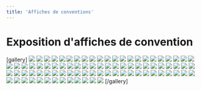 ```yaml
---
title: 'Affiches de conventions'
---
```


# Exposition d'affiches de convention

[gallery]
![](affiches/1980-british-convention.jpg)
![](affiches/2001-rennes.jpg)
![](affiches/2002-boudu-la-jongle.jpg)
![](affiches/2002-rennes.jpg)
![](affiches/2003-boudu-la-jongle.jpg)
![](affiches/2003-le-jongleur-est-dans-le-pre-nonville.jpg)
![](affiches/2004-boudu-la-jongle.jpg)
![](affiches/2005-boudu-la-jongle.jpg)
![](affiches/2005-jubil-a-jongle.jpg)
![](affiches/2005-le-jongleur-est-dans-le-pre-nonville.jpg)
![](affiches/2006-boudu-la-jongle.jpg)
![](affiches/2006-flyconv_nantes.jpg)
![](affiches/2006-gluhwein.jpg)
![](affiches/2006-jubil-a-jongle.jpg)
![](affiches/2006-la-conv-de-nantes.jpg)
![](affiches/2006-le-jongleur-est-dans-le-pre-nonville.jpg)
![](affiches/2006-tartajongle.jpg)
![](affiches/2007-bigoud.jpg)
![](affiches/2007-boudu-la-jongle.jpg)
![](affiches/2007-en-maine-ta-jongle.jpg)
![](affiches/2007-gluhwein.jpg)
![](affiches/2007-hopla.jpg)
![](affiches/2007-le-jongleur-est-dans-le-pre-nonville.jpg)
![](affiches/2007-passe-la-balle.jpg)
![](affiches/2007-porspoder.png)
![](affiches/2007-tartajongle.jpg)
![](affiches/2008-bigoud.jpg)
![](affiches/2008-boudu-la-jongle.jpg)
![](affiches/2008-circada.jpg)
![](affiches/2008-en-maine-ta-jongle.jpg)
![](affiches/2008-faya-festival.jpg)
![](affiches/2008-gluhwein.jpg)
![](affiches/2008-le-jongleur-est-dans-le-pre-nonville.jpg)
![](affiches/2008-scene-ouverte-roule-maboule.jpg)
![](affiches/2008-tartajongle.jpg)
![](affiches/2009-boudu-la-jongle.jpg)
![](affiches/2009-en-maine-ta-jongle.jpg)
![](affiches/2009-faya-festival.jpg)
![](affiches/2009-gluhwein.jpg)
![](affiches/2009-le-jongleur-est-dans-le-pre-nonville.jpg)
![](affiches/2009-paris-100-balles.jpg)
![](affiches/2009-passe-la-balle.jpg)
![](affiches/2009-scene-ouverte-nantes.jpg)
![](affiches/2009-tartajongle.jpg)
![](affiches/2010-boudu-la-jongle.jpg)
![](affiches/2010-en-maine-ta-jongle.jpg)
![](affiches/2010-gluhwein.jpg)
![](affiches/2010-le-jongleur-est-dans-le-pre-nonville.png)
![](affiches/2010-mamagabe.jpg)
![](affiches/2010-tartajongle.jpg)
![](affiches/2011-au_bout_des_doigts.jpg)
![](affiches/2011-boudu-la-jongle.jpg)
![](affiches/2011-circo-y-escena.jpg)
![](affiches/2011-en-maine-ta-jongle.jpg)
![](affiches/2011-gluhwein.jpg)
![](affiches/2011-le-jongleur-est-dans-le-pre-nonville.jpg)
![](affiches/2011-mamagabe-indien.jpg)
![](affiches/2011-mamagabe.jpg)
![](affiches/2011-narozho.jpg)
![](affiches/2011-puerto-montt.jpg)
![](affiches/2011-tartajongle.jpg)
![](affiches/2011-turlututu.jpg)
![](affiches/2012-ABDD.jpg)
![](affiches/2012-arts_haches.jpg)
![](affiches/2012-bigoud.jpg)
![](affiches/2012-boudu-la-jongle.jpg)
![](affiches/2012-Ecuatoriana.jpg)
![](affiches/2012-en-maine-ta-jongle.jpg)
![](affiches/2012-gluhwein.jpg)
![](affiches/2012-jonglagogo.jpg)
![](affiches/2012-jonglibre.jpg)
![](affiches/2012-jop.jpg)
![](affiches/2012-la-nuit-des-troubadours.png)
![](affiches/2012-mar-del-plata.jpg)
![](affiches/2012-Oriant-A-Jongle.JPG)
![](affiches/2012-passe-la-jongle-a-tes-voisins.jpg)
![](affiches/2012-tartajongle.jpg)
![](affiches/2013-ejc-toulouse.jpg)
![](affiches/2013-gluhwein.jpg)
![](affiches/2013-mamagabe.jpg)
![](affiches/2014-gluhwein.jpg)
![](affiches/2015-en-maine-ta-jongle.jpg)
![](affiches/2015-gluhwein.jpg)
![](affiches/2017-convention-parisienne.png)
![](affiches/2021-turlututu.jpg)
[/gallery]